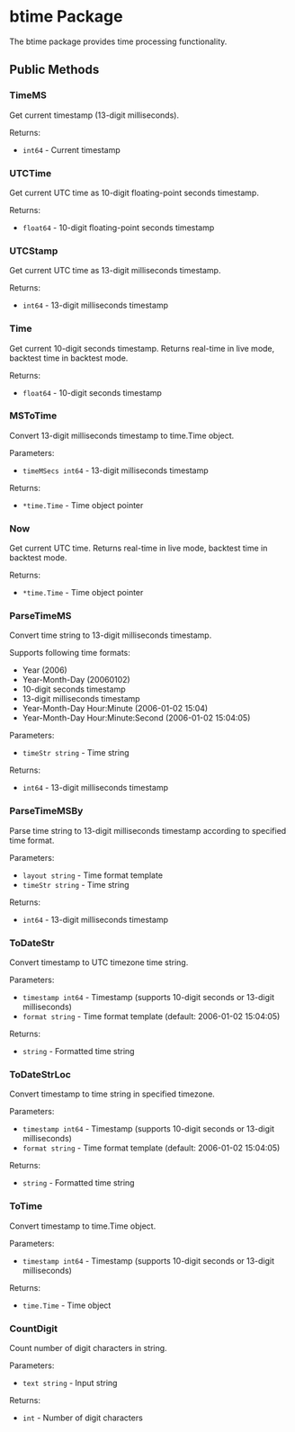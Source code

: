 # btime Package

The btime package provides time processing functionality.

## Public Methods

### TimeMS
Get current timestamp (13-digit milliseconds).

Returns:
- `int64` - Current timestamp

### UTCTime
Get current UTC time as 10-digit floating-point seconds timestamp.

Returns:
- `float64` - 10-digit floating-point seconds timestamp

### UTCStamp
Get current UTC time as 13-digit milliseconds timestamp.

Returns:
- `int64` - 13-digit milliseconds timestamp

### Time
Get current 10-digit seconds timestamp. Returns real-time in live mode, backtest time in backtest mode.

Returns:
- `float64` - 10-digit seconds timestamp

### MSToTime
Convert 13-digit milliseconds timestamp to time.Time object.

Parameters:
- `timeMSecs int64` - 13-digit milliseconds timestamp

Returns:
- `*time.Time` - Time object pointer

### Now
Get current UTC time. Returns real-time in live mode, backtest time in backtest mode.

Returns:
- `*time.Time` - Time object pointer

### ParseTimeMS
Convert time string to 13-digit milliseconds timestamp.

Supports following time formats:
- Year (2006)
- Year-Month-Day (20060102)
- 10-digit seconds timestamp
- 13-digit milliseconds timestamp
- Year-Month-Day Hour:Minute (2006-01-02 15:04)
- Year-Month-Day Hour:Minute:Second (2006-01-02 15:04:05)

Parameters:
- `timeStr string` - Time string

Returns:
- `int64` - 13-digit milliseconds timestamp

### ParseTimeMSBy
Parse time string to 13-digit milliseconds timestamp according to specified time format.

Parameters:
- `layout string` - Time format template
- `timeStr string` - Time string

Returns:
- `int64` - 13-digit milliseconds timestamp

### ToDateStr
Convert timestamp to UTC timezone time string.

Parameters:
- `timestamp int64` - Timestamp (supports 10-digit seconds or 13-digit milliseconds)
- `format string` - Time format template (default: 2006-01-02 15:04:05)

Returns:
- `string` - Formatted time string

### ToDateStrLoc
Convert timestamp to time string in specified timezone.

Parameters:
- `timestamp int64` - Timestamp (supports 10-digit seconds or 13-digit milliseconds)
- `format string` - Time format template (default: 2006-01-02 15:04:05)

Returns:
- `string` - Formatted time string

### ToTime
Convert timestamp to time.Time object.

Parameters:
- `timestamp int64` - Timestamp (supports 10-digit seconds or 13-digit milliseconds)

Returns:
- `time.Time` - Time object

### CountDigit
Count number of digit characters in string.

Parameters:
- `text string` - Input string

Returns:
- `int` - Number of digit characters 